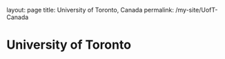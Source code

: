 layout: page
title: University of Toronto, Canada
permalink: /my-site/UofT-Canada

# University of Toronto
